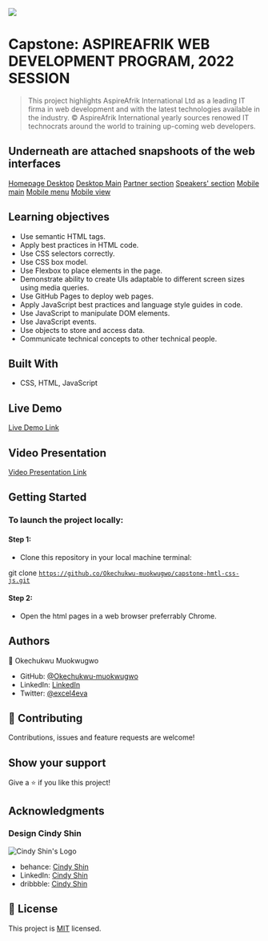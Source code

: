 ![](https://img.shields.io/badge/Microverse-blueviolet)

# Capstone: ASPIREAFRIK WEB DEVELOPMENT PROGRAM, 2022 SESSION

> This project highlights AspireAfrik International Ltd as a leading IT firma in web development and with the latest technologies available in the industry. &copy; AspireAfrik International yearly sources renowed IT technocrats around the world to training up-coming web developers.

## Underneath are attached snapshoots of the web interfaces

[Homepage Desktop]('../images/homepage-desktop.png')
[Desktop Main]('../images/desktop-main.png')
[Partner section]('../images/partners.png')
[Speakers' section]('../images/speakers-desktop.png')
[Mobile main]('../images/mobile-main.png')
[Mobile menu]('./images/mobile-menu.png')
[Mobile view]('../images/mobile-view.png')

 ## Learning objectives

 - Use semantic HTML tags.
 - Apply best practices in HTML code.
 - Use CSS selectors correctly.
 - Use CSS box model.
 - Use Flexbox to place elements in the page.
 - Demonstrate ability to create UIs adaptable to different screen sizes using media queries.
 - Use GitHub Pages to deploy web pages.
 - Apply JavaScript best practices and language style guides in code.
 - Use JavaScript to manipulate DOM elements.
 - Use JavaScript events.
 - Use objects to store and access data.
 - Communicate technical concepts to other technical people.

## Built With

- CSS, HTML, JavaScript

## Live Demo

[Live Demo Link](https://okechukwu-muokwugwo.github.io/Capstone-html-css-Js/)

## Video Presentation

[Video Presentation Link](https://www.loom.com/)

## Getting Started

### To launch the project locally:

#### Step 1:
- Clone this repository in your local machine terminal:

git clone <code>https://github.co/Okechukwu-muokwugwo/capstone-hmtl-css-js.git</code>


#### Step 2:

- Open the html pages in a web browser preferrably Chrome.

## Authors

👤 Okechukwu Muokwugwo

- GitHub: [@Okechukwu-muokwugwo](https://github.com/Okechukwu-muokwugwo)
- LinkedIn: [LinkedIn](https://www.linkedin.com/in/okei.muokwugwo/)
- Twitter: [@excel4eva](https://twitter.com/excel4eva)


## 🤝 Contributing

Contributions, issues and feature requests are welcome!


## Show your support

Give a ⭐️ if you like this project!

## Acknowledgments

### Design Cindy Shin

![Cindy Shin's Logo](https://mir-s3-cdn-cf.behance.net/user/115/0a3f923115241.576e64d0ea9fa.png)

- behance: [Cindy Shin](https://www.behance.net/adagio07)
- LinkedIn: [Cindy Shin](https://www.linkedin.com/in/adagio07/)
- dribbble: [Cindy Shin](https://dribbble.com/adagio07/collections)

## 📝 License

This project is [MIT](./MIT.md) licensed.
